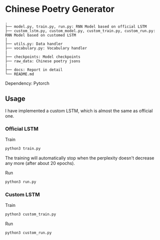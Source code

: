 # Chinese Poetry Generator

```
.
├── model.py, train.py, run.py: RNN Model based on official LSTM
├── custom_lstm.py, custom_model.py, custom_train.py, custom_run.py: RNN Model based on customed LSTM
|
├── utils.py: Data handler
├── vocabulary.py: Vocabulary handler
|
├── checkpoints: Model checkpoints
├── raw_data: Chinese poetry jsons
|
├── docs: Report in detail
└── README.md
```

Dependency: Pytorch

## Usage

I have implemented a custom LSTM, which is almost the same as official one.

### Official LSTM

Train
```bash
python3 train.py
```

The training will automatically stop when the perplexity doesn't decrease any more (after about 20 epochs).

Run

```bash
python3 run.py
```



### Custom LSTM

Train

```bash
python3 custom_train.py
```

Run

```bash
python3 custom_run.py
```

### 